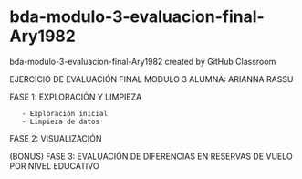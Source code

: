 # bda-modulo-3-evaluacion-final-Ary1982
bda-modulo-3-evaluacion-final-Ary1982 created by GitHub Classroom

EJERCICIO DE EVALUACIÓN FINAL MODULO 3 
ALUMNA: ARIANNA RASSU

FASE 1: EXPLORACIÓN Y LIMPIEZA 

       - Exploración inicial
       - Limpieza de datos

FASE 2: VISUALIZACIÓN

(BONUS) FASE 3: EVALUACIÓN DE DIFERENCIAS EN RESERVAS DE VUELO POR NIVEL EDUCATIVO
